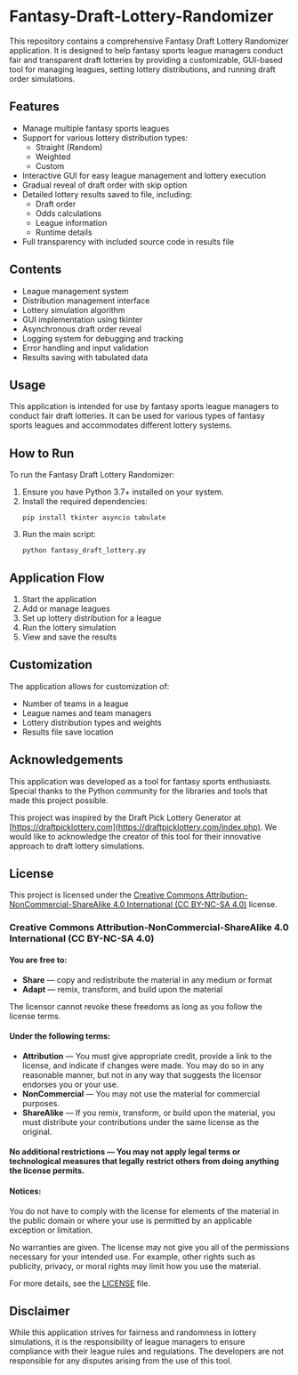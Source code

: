 # Fantasy-Draft-Lottery-Randomizer

This repository contains a comprehensive Fantasy Draft Lottery Randomizer application. It is designed to help fantasy sports league managers conduct fair and transparent draft lotteries by providing a customizable, GUI-based tool for managing leagues, setting lottery distributions, and running draft order simulations.

## Features

- Manage multiple fantasy sports leagues
- Support for various lottery distribution types:
  - Straight (Random)
  - Weighted
  - Custom
- Interactive GUI for easy league management and lottery execution
- Gradual reveal of draft order with skip option
- Detailed lottery results saved to file, including:
  - Draft order
  - Odds calculations
  - League information
  - Runtime details
- Full transparency with included source code in results file

## Contents

- League management system
- Distribution management interface
- Lottery simulation algorithm
- GUI implementation using tkinter
- Asynchronous draft order reveal
- Logging system for debugging and tracking
- Error handling and input validation
- Results saving with tabulated data

## Usage

This application is intended for use by fantasy sports league managers to conduct fair draft lotteries. It can be used for various types of fantasy sports leagues and accommodates different lottery systems.

## How to Run

To run the Fantasy Draft Lottery Randomizer:

1. Ensure you have Python 3.7+ installed on your system.
2. Install the required dependencies:
   ```
   pip install tkinter asyncio tabulate
   ```
3. Run the main script:
   ```
   python fantasy_draft_lottery.py
   ```

## Application Flow

1. Start the application
2. Add or manage leagues
3. Set up lottery distribution for a league
4. Run the lottery simulation
5. View and save the results

## Customization

The application allows for customization of:
- Number of teams in a league
- League names and team managers
- Lottery distribution types and weights
- Results file save location

## Acknowledgements

This application was developed as a tool for fantasy sports enthusiasts. Special thanks to the Python community for the libraries and tools that made this project possible.

This project was inspired by the Draft Pick Lottery Generator at [https://draftpicklottery.com](https://draftpicklottery.com/index.php). We would like to acknowledge the creator of this tool for their innovative approach to draft lottery simulations.

## License

This project is licensed under the [Creative Commons Attribution-NonCommercial-ShareAlike 4.0 International (CC BY-NC-SA 4.0)](https://creativecommons.org/licenses/by-nc-sa/4.0/) license. 

### Creative Commons Attribution-NonCommercial-ShareAlike 4.0 International (CC BY-NC-SA 4.0)

#### You are free to:
- **Share** — copy and redistribute the material in any medium or format
- **Adapt** — remix, transform, and build upon the material

The licensor cannot revoke these freedoms as long as you follow the license terms.

#### Under the following terms:
- **Attribution** — You must give appropriate credit, provide a link to the license, and indicate if changes were made. You may do so in any reasonable manner, but not in any way that suggests the licensor endorses you or your use.
- **NonCommercial** — You may not use the material for commercial purposes.
- **ShareAlike** — If you remix, transform, or build upon the material, you must distribute your contributions under the same license as the original.

#### No additional restrictions — You may not apply legal terms or technological measures that legally restrict others from doing anything the license permits.

#### Notices:
You do not have to comply with the license for elements of the material in the public domain or where your use is permitted by an applicable exception or limitation.

No warranties are given. The license may not give you all of the permissions necessary for your intended use. For example, other rights such as publicity, privacy, or moral rights may limit how you use the material.

For more details, see the [LICENSE](https://creativecommons.org/licenses/by-nc-sa/4.0/legalcode) file.

## Disclaimer

While this application strives for fairness and randomness in lottery simulations, it is the responsibility of league managers to ensure compliance with their league rules and regulations. The developers are not responsible for any disputes arising from the use of this tool.
